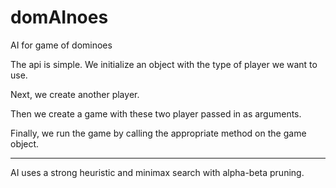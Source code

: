 # domAInoes
AI for game of dominoes

The api is simple. We initialize an object with the type of player we want to use.

Next, we create another player.

Then we create a game with these two player passed in as arguments.

Finally, we run the game by calling the appropriate method on the game object.

------------------------------------------

AI uses a strong heuristic and minimax search with alpha-beta pruning.

